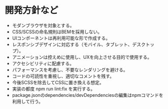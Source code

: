 # 開発方針など

- モダンブラウザを対象とする。
- CSS/SCSSの命名規則はBEMを採用しない。
- UIコンポーネントは再利用可能な形で作成する。
- レスポンシブデザインに対応する（モバイル、タブレット、デスクトップ）。
- アニメーションは控えめに使用し、UXを向上させる目的で使用する。
- アクセシビリティに配慮する。
- パフォーマンスを考慮し、不要なレンダリングを避ける。
- コードの可読性を重視し、適切なコメントを残す。
- 今後SCSSを除去してCSSに置き換える想定。
- 実装の都度 npm run lint:fix を実行する。
- package.jsonのdependencies/devDependenciesの編集はnpmコマンドを利用して行う。
